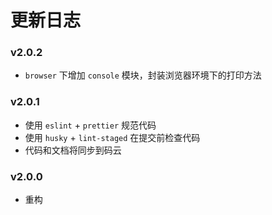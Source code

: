 # 更新日志

### v2.0.2
- `browser` 下增加 `console` 模块，封装浏览器环境下的打印方法

### v2.0.1
- 使用 `eslint` + `prettier` 规范代码
- 使用 `husky` + `lint-staged` 在提交前检查代码
- 代码和文档将同步到码云

### v2.0.0
- 重构
